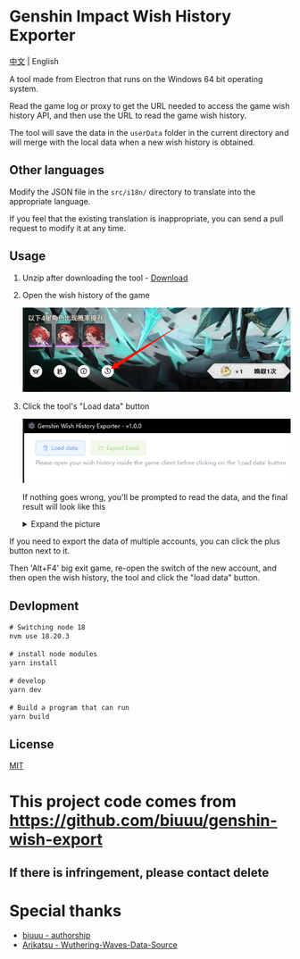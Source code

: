 # Genshin Impact Wish History Exporter

[中文](https://github.com/QAQQL/Wuthering-Waves-wish-export/blob/main/README.md) | English

A tool made from Electron that runs on the Windows 64 bit operating system.

Read the game log or proxy to get the URL needed to access the game wish history API, and then use the URL to read the game wish history.

The tool will save the data in the `userData` folder in the current directory and will merge with the local data when a new wish history is obtained.

## Other languages

Modify the JSON file in the `src/i18n/` directory to translate into the appropriate language.

If you feel that the existing translation is inappropriate, you can send a pull request to modify it at any time.

## Usage

1. Unzip after downloading the tool - [Download](https://github.com/QAQQL/Wuthering-Waves-wish-export/releases/latest/download/Wuthering-Waves-Wish-Export.zip)
2. Open the wish history of the game

    ![wish history](/docs/wish-history.png)

3. Click the tool's "Load data" button

    ![load data](/docs/load-data-en.png)

    If nothing goes wrong, you'll be prompted to read the data, and the final result will look like this

    <details>
    <summary>Expand the picture</summary>

    ![preview](/docs/preview-en.png)
    </details>

If you need to export the data of multiple accounts, you can click the plus button next to it.

Then 'Alt+F4' big exit game, re-open the switch of the new account, and then open the wish history, the tool and click the "load data" button.

## Devlopment

```
# Switching node 18
nvm use 18.20.3

# install node modules
yarn install

# develop
yarn dev

# Build a program that can run
yarn build
```

## License

[MIT](https://github.com/QAQQL/Wuthering-Waves-wish-export/blob/main/LICENSE)



# This project code comes from https://github.com/biuuu/genshin-wish-export
## If there is infringement, please contact delete


# Special thanks
- [biuuu - authorship](https://github.com/biuuu)
- [Arikatsu - Wuthering-Waves-Data-Source](https://github.com/Arikatsu/WutheringWaves_Data)
